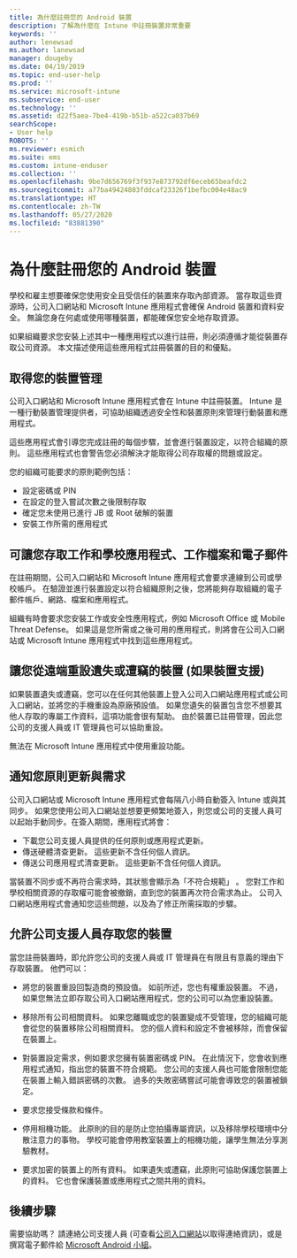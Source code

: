 ```yaml
---
title: 為什麼註冊您的 Android 裝置
description: 了解為什麼在 Intune 中註冊裝置非常重要
keywords: ''
author: lenewsad
ms.author: lanewsad
manager: dougeby
ms.date: 04/19/2019
ms.topic: end-user-help
ms.prod: ''
ms.service: microsoft-intune
ms.subservice: end-user
ms.technology: ''
ms.assetid: d22f5aea-7be4-419b-b51b-a522ca037b69
searchScope:
- User help
ROBOTS: ''
ms.reviewer: esmich
ms.suite: ems
ms.custom: intune-enduser
ms.collection: ''
ms.openlocfilehash: 9be7d656769f3f937e873792df6eceb65beafdc2
ms.sourcegitcommit: a77ba49424803fddcaf23326f1befbc004e48ac9
ms.translationtype: HT
ms.contentlocale: zh-TW
ms.lasthandoff: 05/27/2020
ms.locfileid: "83881390"
---
```

# <a name="why-enroll-your-android-device"></a>為什麼註冊您的 Android 裝置  

學校和雇主想要確保您使用安全且受信任的裝置來存取內部資源。 當存取這些資源時，公司入口網站和 Microsoft Intune 應用程式會確保 Android 裝置和資料安全。 無論您身在何處或使用哪種裝置，都能確保您安全地存取資源。 

如果組織要求您安裝上述其中一種應用程式以進行註冊，則必須遵循才能從裝置存取公司資源。 本文描述使用這些應用程式註冊裝置的目的和優點。  

## <a name="gets-your-device-managed"></a>取得您的裝置管理  
 公司入口網站和 Microsoft Intune 應用程式會在 Intune 中註冊裝置。  Intune 是一種行動裝置管理提供者，可協助組織透過安全性和裝置原則來管理行動裝置和應用程式。 

這些應用程式會引導您完成註冊的每個步驟，並會進行裝置設定，以符合組織的原則。 這些應用程式也會警告您必須解決才能取得公司存取權的問題或設定。  

您的組織可能要求的原則範例包括：  
* 設定密碼或 PIN
* 在設定的登入嘗試次數之後限制存取
* 確定您未使用已進行 JB 或 Root 破解的裝置
* 安裝工作所需的應用程式  

## <a name="gives-you-access-to-work-and-school-apps-work-files-and-email"></a>可讓您存取工作和學校應用程式、工作檔案和電子郵件  
在註冊期間，公司入口網站和 Microsoft Intune 應用程式會要求連線到公司或學校帳戶。  在驗證並進行裝置設定以符合組織原則之後，您將能夠存取組織的電子郵件帳戶、網路、檔案和應用程式。  

組織有時會要求您安裝工作或安全性應用程式，例如 Microsoft Office 或 Mobile Threat Defense。 如果這是您所需或之後可用的應用程式，則將會在公司入口網站或 Microsoft Intune 應用程式中找到這些應用程式。

## <a name="lets-you-remotely-reset-a-lost-or-stolen-device-if-device-supports-it"></a>讓您從遠端重設遺失或遭竊的裝置 (如果裝置支援)
如果裝置遺失或遭竊，您可以在任何其他裝置上登入公司入口網站應用程式或公司入口網站，並將您的手機重設為原廠預設值。 如果您遺失的裝置包含您不想要其他人存取的專屬工作資料，這項功能會很有幫助。 由於裝置已註冊管理，因此您公司的支援人員或 IT 管理員也可以協助重設。  

無法在 Microsoft Intune 應用程式中使用重設功能。  

## <a name="notifies-you-of-policy-updates-and-requirements"></a>通知您原則更新與需求
公司入口網站或 Microsoft Intune 應用程式會每隔八小時自動簽入 Intune 或與其同步。 如果您使用公司入口網站並想要更頻繁地簽入，則您或公司的支援人員可以起始手動同步。在簽入期間，應用程式將會：  

* 下載您公司支援人員提供的任何原則或應用程式更新。  
* 傳送硬體清查更新。 這些更新不含任何個人資訊。  
* 傳送公司應用程式清查更新。 這些更新不含任何個人資訊。  

當裝置不同步或不再符合需求時，其狀態會顯示為「不符合規範」  。 您對工作和學校相關資源的存取權可能會被撤銷，直到您的裝置再次符合需求為止。 公司入口網站應用程式會通知您這些問題，以及為了修正所需採取的步驟。  


## <a name="permits-company-support-access-to-your-device"></a>允許公司支援人員存取您的裝置
當您註冊裝置時，即允許您公司的支援人員或 IT 管理員在有限且有意義的理由下存取裝置。 他們可以：  

* 將您的裝置重設回製造商的預設值。 如前所述，您也有權重設裝置。 不過，如果您無法立即存取公司入口網站應用程式，您的公司可以為您重設裝置。  

* 移除所有公司相關資料。 如果您離職或您的裝置變成不受管理，您的組織可能會從您的裝置移除公司相關資料。 您的個人資料和設定不會被移除，而會保留在裝置上。  

* 對裝置設定需求，例如要求您擁有裝置密碼或 PIN。 在此情況下，您會收到應用程式通知，指出您的裝置不符合規範。 您公司的支援人員也可能會限制您能在裝置上輸入錯誤密碼的次數。 過多的失敗密碼嘗試可能會導致您的裝置被鎖定。  

* 要求您接受條款和條件。  

* 停用相機功能。 此原則的目的是防止您拍攝專屬資訊，以及移除學校環境中分散注意力的事物。 學校可能會停用教室裝置上的相機功能，讓學生無法分享測驗教材。  

* 要求加密的裝置上的所有資料。 如果遺失或遭竊，此原則可協助保護您裝置上的資料。 它也會保護裝置或應用程式之間共用的資料。 

## <a name="next-steps"></a>後續步驟  

需要協助嗎？ 請連絡公司支援人員 (可查看[公司入口網站](https://go.microsoft.com/fwlink/?linkid=2010980)以取得連絡資訊)，或是撰寫電子郵件給 <a href="mailto:wintunedroidfbk@microsoft.com?subject=I'm having trouble installing the Company Portal app on my Android device&body=Describe the issue you're experiencing here.">Microsoft Android 小組</a>。
